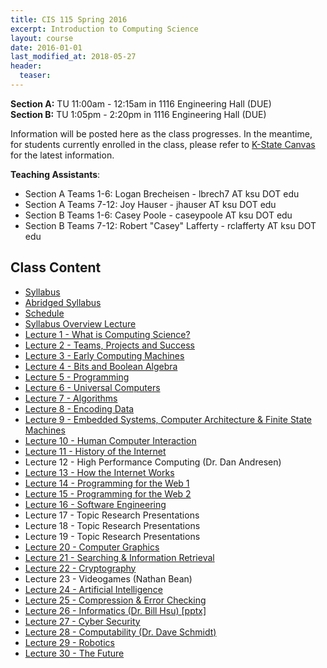 ```yaml
---
title: CIS 115 Spring 2016
excerpt: Introduction to Computing Science
layout: course
date: 2016-01-01
last_modified_at: 2018-05-27
header:
  teaser:
---
```


<p>
  <strong>Section A:</strong> TU 11:00am - 12:15am in 1116 Engineering Hall (DUE)<br>
  <strong>Section B:</strong> TU 1:05pm - 2:20pm in 1116 Engineering Hall (DUE)<br>
</P>
<p>Information will be posted here as the class progresses. In the meantime, for students currently enrolled in the class, please refer to <a href="https://canvas.ksu.edu">K-State Canvas</a> for the latest information.</p>
<p><b>Teaching Assistants</b>:
<ul>
  <li>Section A Teams 1-6: Logan Brecheisen - lbrech7 AT ksu DOT edu</li>
  <li>Section A Teams 7-12: Joy Hauser - jhauser AT ksu DOT edu</li>
  <li>Section B Teams 1-6: Casey Poole - caseypoole AT ksu DOT edu</li>
  <li>Section B Teams 7-12: Robert "Casey" Lafferty -  rclafferty AT ksu DOT edu</li>
</ul></p>

<h2>Class Content</h2>
<ul>
<li><a href="/assets/oldimpress/cis115spring2016/files/Syllabus.pdf">Syllabus</a></li>
<li><a href="/assets/oldimpress/cis115spring2016/files/AbridgedSyllabus.pdf">Abridged Syllabus</a></li>
<li><a href="/assets/oldimpress/cis115spring2016/files/Schedule.pdf">Schedule</a></li>
<li><a href="/assets/oldimpress/cis115spring2016/0syllabus">Syllabus Overview Lecture</a></li>
<li><a href="/assets/oldimpress/cis115spring2016/1whatiscs">Lecture 1 - What is Computing Science?</a></li>
<li><a href="/assets/oldimpress/cis115spring2016/2teams">Lecture 2 - Teams, Projects and Success</a></li>
<li><a href="/assets/oldimpress/cis115spring2016/3early">Lecture 3 - Early Computing Machines</a></li>
<li><a href="/assets/oldimpress/cis115spring2016/4boolean">Lecture 4 - Bits and Boolean Algebra</a></li>
<li><a href="/assets/oldimpress/cis115spring2016/5programming">Lecture 5 - Programming</a></li>
<li><a href="/assets/oldimpress/cis115spring2016/6universal">Lecture 6 - Universal Computers</a></li>
<li><a href="/assets/oldimpress/cis115spring2016/7algorithms">Lecture 7 - Algorithms</a></li>
<li><a href="/assets/oldimpress/cis115spring2016/8encoding">Lecture 8 - Encoding Data</a></li>
<li><a href="/assets/oldimpress/cis115spring2016/9embedded">Lecture 9 - Embedded Systems, Computer Architecture & Finite State Machines</a></li>
<li><a href="/assets/oldimpress/cis115spring2016/10hci">Lecture 10 - Human Computer Interaction</a></li>
<li><a href="/assets/oldimpress/cis115spring2016/11internethistory">Lecture 11 - History of the Internet</a></li>
<li>Lecture 12 - High Performance Computing (Dr. Dan Andresen)</li>
<li><a href="/assets/oldimpress/cis115spring2016/13internettech">Lecture 13 - How the Internet Works</a></li>
<li><a href="/assets/oldimpress/cis115spring2016/14web">Lecture 14 - Programming for the Web 1</a></li>
<li><a href="/assets/oldimpress/cis115spring2016/15web">Lecture 15 - Programming for the Web 2</a></li>
<li><a href="/assets/oldimpress/cis115spring2016/16softwareengg">Lecture 16 - Software Engineering</a></li>
<li>Lecture 17 - Topic Research Presentations</li>
<li>Lecture 18 - Topic Research Presentations</li>
<li>Lecture 19 - Topic Research Presentations</li>
<li><a href="/assets/oldimpress/cis115spring2016/20graphics">Lecture 20 - Computer Graphics</a></li>
<li><a href="/assets/oldimpress/cis115spring2016/21inforetrieve">Lecture 21 - Searching & Information Retrieval</a></li>
<li><a href="/assets/oldimpress/cis115spring2016/22cryptography">Lecture 22 - Cryptography</a></li>
<li>Lecture 23 - Videogames (Nathan Bean)</li>
<li><a href="/assets/oldimpress/cis115spring2016/24ai">Lecture 24 - Artificial Intelligence</a></li>
<li><a href="/assets/oldimpress/cis115spring2016/25compresserror">Lecture 25 - Compression & Error Checking</a></li>
<li><a href="/assets/oldimpress/cis115spring2016/26informatics/informatics.pptx">Lecture 26 - Informatics (Dr. Bill Hsu) [pptx]</a></li>
<li><a href="/assets/oldimpress/cis115spring2016/27cybersecurity">Lecture 27 - Cyber Security</a></li>
<li><a href="http://people.cis.ksu.edu/~schmidt/115/halting.html">Lecture 28 - Computability (Dr. Dave Schmidt)</a></li>
<li><a href="/assets/oldimpress/cis115spring2016/29robotics">Lecture 29 - Robotics</a></li>
<li><a href="/assets/oldimpress/cis115spring2016/30future">Lecture 30 - The Future</a></li>
</ul>
